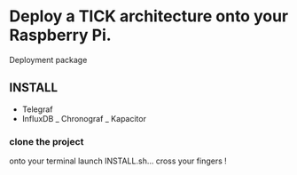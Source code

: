 # Deploy a TICK architecture onto your Raspberry Pi.
Deployment package

## INSTALL
- Telegraf
- InfluxDB
_ Chronograf
_ Kapacitor

### clone the project

onto your terminal launch INSTALL.sh... cross your fingers !